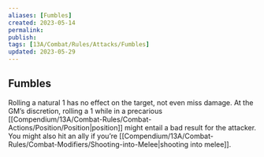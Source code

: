```yaml
---
aliases: [Fumbles]
created: 2023-05-14
permalink: 
publish: 
tags: [13A/Combat/Rules/Attacks/Fumbles]
updated: 2023-05-29
---
```


## Fumbles

Rolling a natural 1 has no effect on the target, not even miss damage. At the GM’s discretion, rolling a 1 while in a precarious [[Compendium/13A/Combat-Rules/Combat-Actions/Position/Position|position]] might entail a bad result for the attacker. You might also hit an ally if you’re [[Compendium/13A/Combat-Rules/Combat-Modifiers/Shooting-into-Melee|shooting into melee]].